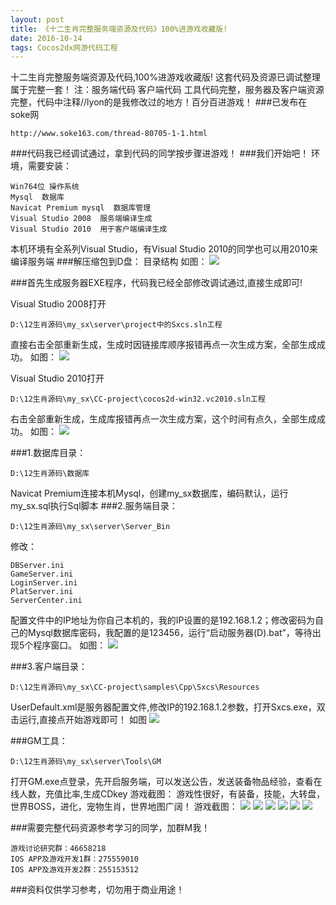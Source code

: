 ```yaml
---
layout: post
title: 《十二生肖完整服务端资源及代码》100%进游戏收藏版!
date: 2016-10-14 
tags: Cocos2dx网游代码工程   
---
```


十二生肖完整服务端资源及代码,100%进游戏收藏版!
这套代码及资源已调试整理属于完整一套！
注：服务端代码 客户端代码 工具代码完整，服务器及客户端资源完整，代码中注释//lyon的是我修改过的地方！百分百进游戏！
###已发布在soke网
``` 
http://www.soke163.com/thread-80705-1-1.html
``` 
###代码我已经调试通过，拿到代码的同学按步骤进游戏！
###我们开始吧！
环境，需要安装：
``` 
Win764位 操作系统
Mysql  数据库
Navicat Premium mysql  数据库管理
Visual Studio 2008  服务端编译生成
Visual Studio 2010  用于客户端编译生成
``` 
本机环境有全系列Visual Studio，有Visual Studio 2010的同学也可以用2010来编译服务端
###解压缩包到D盘：
目录结构
如图：
![](/images/posts/shengxiao/sx0.png)

###首先生成服务器EXE程序，代码我已经全部修改调试通过,直接生成即可!

Visual Studio 2008打开
``` 
D:\12生肖源码\my_sx\server\project中的Sxcs.sln工程
``` 
直接右击全部重新生成，生成时因链接库顺序报错再点一次生成方案，全部生成成功。
如图：
![](/images/posts/shengxiao/sx1.png)

Visual Studio 2010打开
``` 
D:\12生肖源码\my_sx\CC-project\cocos2d-win32.vc2010.sln工程
``` 
右击全部重新生成，生成库报错再点一次生成方案，这个时间有点久，全部生成成功。
如图：
![](/images/posts/shengxiao/sx2.png)

###1.数据库目录：
``` 
D:\12生肖源码\数据库
``` 
Navicat Premium连接本机Mysql，创建my_sx数据库，编码默认，运行my_sx.sql执行Sql脚本
###2.服务端目录：
``` 
D:\12生肖源码\my_sx\server\Server_Bin
``` 
修改：
``` 
DBServer.ini 
GameServer.ini 
LoginServer.ini 
PlatServer.ini 
ServerCenter.ini
``` 
配置文件中的IP地址为你自己本机的，我的IP设置的是192.168.1.2；修改密码为自己的Mysql数据库密码，我配置的是123456，运行“启动服务器(D).bat”，等待出现5个程序窗口。
如图：
![](/images/posts/shengxiao/sx3.png)

###3.客户端目录： 
``` 
D:\12生肖源码\my_sx\CC-project\samples\Cpp\Sxcs\Resources
``` 
UserDefault.xml是服务器配置文件,修改IP的<serverIp>192.168.1.2</serverIp>参数，打开Sxcs.exe，双击运行,直接点开始游戏即可！
如图
![](/images/posts/shengxiao/sx4.png)

###GM工具：
``` 
D:\12生肖源码\my_sx\server\Tools\GM
``` 
打开GM.exe点登录，先开启服务端，可以发送公告，发送装备物品经验，查看在线人数，充值比率,生成CDkey
游戏截图：
游戏性很好，有装备，技能，大转盘，世界BOSS，进化，宠物生肖，世界地图广阔！
游戏截图：
![](/images/posts/shengxiao/sx5.png)
![](/images/posts/shengxiao/sx6.png)
![](/images/posts/shengxiao/sx7.png)
![](/images/posts/shengxiao/sx8.png)
![](/images/posts/shengxiao/sx9.png)
![](/images/posts/shengxiao/sx10.png)

###需要完整代码资源参考学习的同学，加群M我！
``` 
游戏讨论研究群：46658218
IOS APP及游戏开发1群：275559010
IOS APP及游戏开发2群：255153512
``` 

###资料仅供学习参考，切勿用于商业用途！